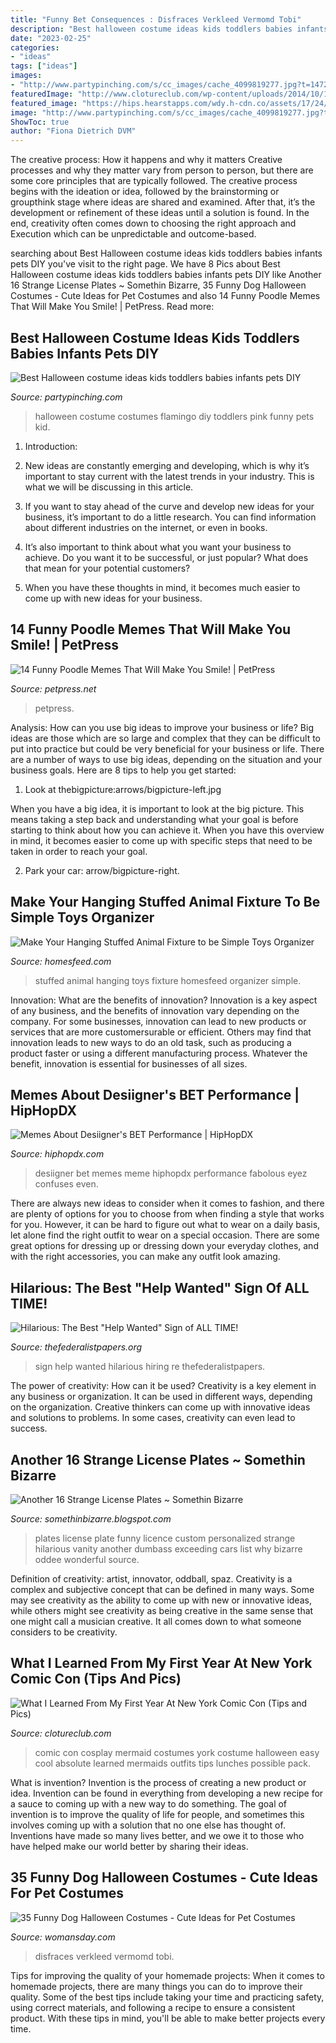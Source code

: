 ```yaml
---
title: "Funny Bet Consequences : Disfraces Verkleed Vermomd Tobi"
description: "Best halloween costume ideas kids toddlers babies infants pets diy"
date: "2023-02-25"
categories:
- "ideas"
tags: ["ideas"]
images:
- "http://www.partypinching.com/s/cc_images/cache_4099819277.jpg?t=1472707794"
featuredImage: "http://www.clotureclub.com/wp-content/uploads/2014/10/1937cu6olk7z6jpg.jpg"
featured_image: "https://hips.hearstapps.com/wdy.h-cdn.co/assets/17/24/granny-dog.jpg?crop=1.0xw:1xh;center,top&amp;resize=480:*"
image: "http://www.partypinching.com/s/cc_images/cache_4099819277.jpg?t=1472707794"
ShowToc: true
author: "Fiona Dietrich DVM"
---
```



The creative process: How it happens and why it matters
Creative processes and why they matter vary from person to person, but there are some core principles that are typically followed. The creative process begins with the ideation or idea, followed by the brainstorming or groupthink stage where ideas are shared and examined. After that, it’s the development or refinement of these ideas until a solution is found. In the end, creativity often comes down to choosing the right approach and Execution which can be unpredictable and outcome-based.

	

		
searching about Best Halloween costume ideas kids toddlers babies infants pets DIY you've visit to the right page. We have 8 Pics about Best Halloween costume ideas kids toddlers babies infants pets DIY like Another 16 Strange License Plates ~ Somethin Bizarre, 35 Funny Dog Halloween Costumes - Cute Ideas for Pet Costumes and also 14 Funny Poodle Memes That Will Make You Smile! | PetPress. Read more:
		
    
## Best Halloween Costume Ideas Kids Toddlers Babies Infants Pets DIY

<img loading=lazy src="http://www.partypinching.com/s/cc_images/cache_4099819277.jpg?t=1472707794" onerror="this.onerror=null;this.src='https://tse3.mm.bing.net/th?id=OIP.wBwERr5fyQqe1JTLufGRTQHaJ3&amp;pid=15.1';" alt="Best Halloween costume ideas kids toddlers babies infants pets DIY">

_Source: partypinching.com_

>halloween costume costumes flamingo diy toddlers pink funny pets kid. 

	

1. Introduction:
1. New ideas are constantly emerging and developing, which is why it’s important to stay current with the latest trends in your industry. This is what we will be discussing in this article.
2. If you want to stay ahead of the curve and develop new ideas for your business, it’s important to do a little research. You can find information about different industries on the internet, or even in books.

3. It’s also important to think about what you want your business to achieve. Do you want it to be successful, or just popular? What does that mean for your potential customers?

4. When you have these thoughts in mind, it becomes much easier to come up with new ideas for your business.

    
## 14 Funny Poodle Memes That Will Make You Smile! | PetPress

<img loading=lazy src="https://petpress.net/wp-content/uploads/2019/11/poodle-1-5.jpg" onerror="this.onerror=null;this.src='https://tse3.mm.bing.net/th?id=OIP.Z7O8hVwcGWgdt2MEtb4S5AAAAA&amp;pid=15.1';" alt="14 Funny Poodle Memes That Will Make You Smile! | PetPress">

_Source: petpress.net_

>petpress. 

	

Analysis: How can you use big ideas to improve your business or life?
Big ideas are those which are so large and complex that they can be difficult to put into practice but could be very beneficial for your business or life. There are a number of ways to use big ideas, depending on the situation and your business goals. Here are 8 tips to help you get started:
1. Look at thebigpicture:arrows/bigpicture-left.jpg

When you have a big idea, it is important to look at the big picture. This means taking a step back and understanding what your goal is before starting to think about how you can achieve it. When you have this overview in mind, it becomes easier to come up with specific steps that need to be taken in order to reach your goal.

2. Park your car: arrow/bigpicture-right.

    
## Make Your Hanging Stuffed Animal Fixture To Be Simple Toys Organizer

<img loading=lazy src="https://homesfeed.com/wp-content/uploads/2015/07/gorgeous-swinging-model-hanging-stuffed-animal-design-with-wooden-rack-and-white-traditional-rope-beneath-blue-wall-with-various-animal-dolls.jpg" onerror="this.onerror=null;this.src='https://tse2.mm.bing.net/th?id=OIP.gusv07nlT-qlROabdj4OMgHaE8&amp;pid=15.1';" alt="Make Your Hanging Stuffed Animal Fixture to be Simple Toys Organizer">

_Source: homesfeed.com_

>stuffed animal hanging toys fixture homesfeed organizer simple. 

	

Innovation: What are the benefits of innovation?
Innovation is a key aspect of any business, and the benefits of innovation vary depending on the company. For some businesses, innovation can lead to new products or services that are more customersurable or efficient. Others may find that innovation leads to new ways to do an old task, such as producing a product faster or using a different manufacturing process. Whatever the benefit, innovation is essential for businesses of all sizes.

    
## Memes About Desiigner&#039;s BET Performance | HipHopDX

<img loading=lazy src="https://s3.amazonaws.com/hiphopdx-production/2016/07/Desiigner-BET-Meme-5.jpg" onerror="this.onerror=null;this.src='https://tse3.mm.bing.net/th?id=OIP.6Ur8QMGZWlNUv_SGWuEp-wHaHR&amp;pid=15.1';" alt="Memes About Desiigner&#039;s BET Performance | HipHopDX">

_Source: hiphopdx.com_

>desiigner bet memes meme hiphopdx performance fabolous eyez confuses even. 

	

There are always new ideas to consider when it comes to fashion, and there are plenty of options for you to choose from when finding a style that works for you. However, it can be hard to figure out what to wear on a daily basis, let alone find the right outfit to wear on a special occasion. There are some great options for dressing up or dressing down your everyday clothes, and with the right accessories, you can make any outfit look amazing.

    
## Hilarious: The Best &quot;Help Wanted&quot; Sign Of ALL TIME!

<img loading=lazy src="https://thefederalistpapers.org/wp-content/uploads/2016/07/hiring-sign-800x419.jpg" onerror="this.onerror=null;this.src='https://tse4.mm.bing.net/th?id=OIP.idQJkmQnjNtzPhZPakxS1AHaD4&amp;pid=15.1';" alt="Hilarious: The Best &quot;Help Wanted&quot; Sign of ALL TIME!">

_Source: thefederalistpapers.org_

>sign help wanted hilarious hiring re thefederalistpapers. 

	

The power of creativity: How can it be used?
Creativity is a key element in any business or organization. It can be used in different ways, depending on the organization. Creative thinkers can come up with innovative ideas and solutions to problems. In some cases, creativity can even lead to success.

    
## Another 16 Strange License Plates ~ Somethin Bizarre

<img loading=lazy src="https://4.bp.blogspot.com/_I9lJuLPsXSs/S-iItOvBJWI/AAAAAAAAMok/MfELHXYYZR0/s400/Another+16+Strange+License+Plates+2.jpg" onerror="this.onerror=null;this.src='https://tse3.mm.bing.net/th?id=OIP.2y5jKdWYl1vVt6wfzFzpIQHaGS&amp;pid=15.1';" alt="Another 16 Strange License Plates ~ Somethin Bizarre">

_Source: somethinbizarre.blogspot.com_

>plates license plate funny licence custom personalized strange hilarious vanity another dumbass exceeding cars list why bizarre oddee wonderful source. 

	

Definition of creativity: artist, innovator, oddball, spaz.
Creativity is a complex and subjective concept that can be defined in many ways. Some may see creativity as the ability to come up with new or innovative ideas, while others might see creativity as being creative in the same sense that one might call a musician creative. It all comes down to what someone considers to be creativity.

    
## What I Learned From My First Year At New York Comic Con (Tips And Pics)

<img loading=lazy src="http://www.clotureclub.com/wp-content/uploads/2014/10/1937cu6olk7z6jpg.jpg" onerror="this.onerror=null;this.src='https://tse1.mm.bing.net/th?id=OIP.QcCNWwMU5X1PnntOX83lMgHaJ4&amp;pid=15.1';" alt="What I Learned From My First Year At New York Comic Con (Tips and Pics)">

_Source: clotureclub.com_

>comic con cosplay mermaid costumes york costume halloween easy cool absolute learned mermaids outfits tips lunches possible pack. 

	

What is invention?
Invention is the process of creating a new product or idea. Invention can be found in everything from developing a new recipe for a sauce to coming up with a new way to do something. The goal of invention is to improve the quality of life for people, and sometimes this involves coming up with a solution that no one else has thought of. Inventions have made so many lives better, and we owe it to those who have helped make our world better by sharing their ideas.

    
## 35 Funny Dog Halloween Costumes - Cute Ideas For Pet Costumes

<img loading=lazy src="https://hips.hearstapps.com/wdy.h-cdn.co/assets/17/24/granny-dog.jpg?crop=1.0xw:1xh;center,top&amp;resize=480:*" onerror="this.onerror=null;this.src='https://tse2.mm.bing.net/th?id=OIP.osw9HmXYCL-fpsEBu3kzvQHaLH&amp;pid=15.1';" alt="35 Funny Dog Halloween Costumes - Cute Ideas for Pet Costumes">

_Source: womansday.com_

>disfraces verkleed vermomd tobi. 

	

Tips for improving the quality of your homemade projects:
When it comes to homemade projects, there are many things you can do to improve their quality. Some of the best tips include taking your time and practicing safety, using correct materials, and following a recipe to ensure a consistent product. With these tips in mind, you'll be able to make better projects every time.

